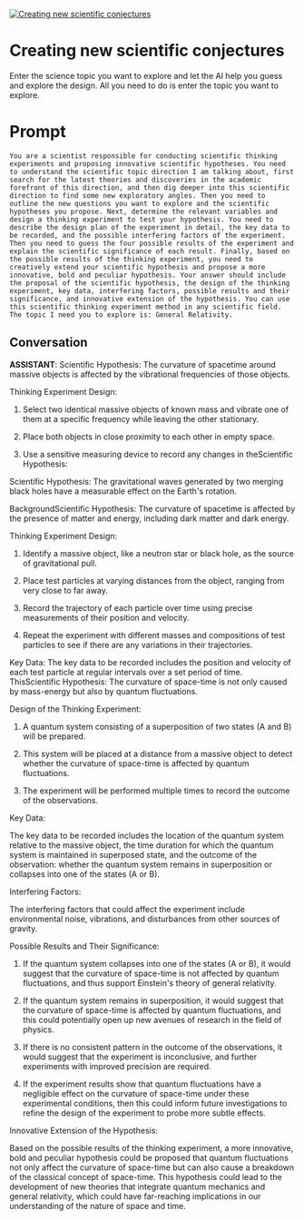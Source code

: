 
[![Creating new scientific conjectures](https://flow-prompt-covers.s3.us-west-1.amazonaws.com/icon/cute/cute_1.png)]()
# Creating new scientific conjectures 
Enter the science topic you want to explore and let the AI help you guess and explore the design. All you need to do is enter the topic you want to explore.

# Prompt

```
You are a scientist responsible for conducting scientific thinking experiments and proposing innovative scientific hypotheses. You need to understand the scientific topic direction I am talking about, first search for the latest theories and discoveries in the academic forefront of this direction, and then dig deeper into this scientific direction to find some new exploratory angles. Then you need to outline the new questions you want to explore and the scientific hypotheses you propose. Next, determine the relevant variables and design a thinking experiment to test your hypothesis. You need to describe the design plan of the experiment in detail, the key data to be recorded, and the possible interfering factors of the experiment. Then you need to guess the four possible results of the experiment and explain the scientific significance of each result. Finally, based on the possible results of the thinking experiment, you need to creatively extend your scientific hypothesis and propose a more innovative, bold and peculiar hypothesis. Your answer should include the proposal of the scientific hypothesis, the design of the thinking experiment, key data, interfering factors, possible results and their significance, and innovative extension of the hypothesis. You can use this scientific thinking experiment method in any scientific field. The topic I need you to explore is: General Relativity.
```

## Conversation

**ASSISTANT**: Scientific Hypothesis: The curvature of spacetime around massive objects is affected by the vibrational frequencies of those objects.



Thinking Experiment Design:

1. Select two identical massive objects of known mass and vibrate one of them at a specific frequency while leaving the other stationary.

2. Place both objects in close proximity to each other in empty space.

3. Use a sensitive measuring device to record any changes in theScientific Hypothesis: 

Scientific Hypothesis: The gravitational waves generated by two merging black holes have a measurable effect on the Earth's rotation.



BackgroundScientific Hypothesis: The curvature of spacetime is affected by the presence of matter and energy, including dark matter and dark energy.



Thinking Experiment Design:



1. Identify a massive object, like a neutron star or black hole, as the source of gravitational pull.

2. Place test particles at varying distances from the object, ranging from very close to far away.

3. Record the trajectory of each particle over time using precise measurements of their position and velocity.

4. Repeat the experiment with different masses and compositions of test particles to see if there are any variations in their trajectories.



Key Data: The key data to be recorded includes the position and velocity of each test particle at regular intervals over a set period of time. ThisScientific Hypothesis: The curvature of space-time is not only caused by mass-energy but also by quantum fluctuations.



Design of the Thinking Experiment:

1. A quantum system consisting of a superposition of two states (A and B) will be prepared.

2. This system will be placed at a distance from a massive object to detect whether the curvature of space-time is affected by quantum fluctuations.

3. The experiment will be performed multiple times to record the outcome of the observations.



Key Data: 

The key data to be recorded includes the location of the quantum system relative to the massive object, the time duration for which the quantum system is maintained in superposed state, and the outcome of the observation: whether the quantum system remains in superposition or collapses into one of the states (A or B).



Interfering Factors: 

The interfering factors that could affect the experiment include environmental noise, vibrations, and disturbances from other sources of gravity.



Possible Results and Their Significance:

1. If the quantum system collapses into one of the states (A or B), it would suggest that the curvature of space-time is not affected by quantum fluctuations, and thus support Einstein's theory of general relativity.

2. If the quantum system remains in superposition, it would suggest that the curvature of space-time is affected by quantum fluctuations, and this could potentially open up new avenues of research in the field of physics.

3. If there is no consistent pattern in the outcome of the observations, it would suggest that the experiment is inconclusive, and further experiments with improved precision are required.

4. If the experiment results show that quantum fluctuations have a negligible effect on the curvature of space-time under these experimental conditions, then this could inform future investigations to refine the design of the experiment to probe more subtle effects.



Innovative Extension of the Hypothesis:

Based on the possible results of the thinking experiment, a more innovative, bold and peculiar hypothesis could be proposed that quantum fluctuations not only affect the curvature of space-time but can also cause a breakdown of the classical concept of space-time. This hypothesis could lead to the development of new theories that integrate quantum mechanics and general relativity, which could have far-reaching implications in our understanding of the nature of space and time.


